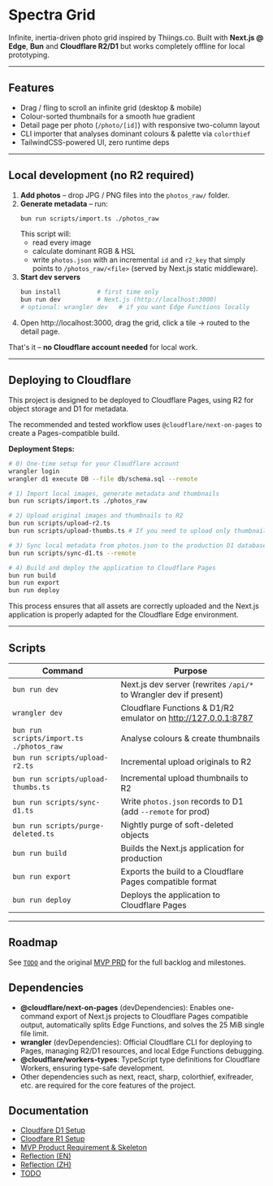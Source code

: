 # Spectra Grid

Infinite, inertia-driven photo grid inspired by Thiings.co.  Built with **Next.js @ Edge**, **Bun** and **Cloudflare R2/D1** but works completely offline for local prototyping.

---

## Features

* Drag / fling to scroll an infinite grid (desktop & mobile)
* Colour-sorted thumbnails for a smooth hue gradient
* Detail page per photo (`/photo/[id]`) with responsive two-column layout
* CLI importer that analyses dominant colours & palette via `colorthief`
* TailwindCSS-powered UI, zero runtime deps

---

## Local development (no R2 required)

1. **Add photos** – drop JPG / PNG files into the `photos_raw/` folder.
2. **Generate metadata** – run:
   ```bash
   bun run scripts/import.ts ./photos_raw
   ```
   This script will:
   * read every image
   * calculate dominant RGB & HSL
   * write `photos.json` with an incremental `id` and `r2_key` that simply points to `/photos_raw/<file>` (served by Next.js static middleware).
3. **Start dev servers**
   ```bash
   bun install          # first time only
   bun run dev          # Next.js (http://localhost:3000)
   # optional: wrangler dev   # if you want Edge Functions locally
   ```
4. Open http://localhost:3000, drag the grid, click a tile → routed to the detail page.

That's it – **no Cloudflare account needed** for local work.

---

## Deploying to Cloudflare

This project is designed to be deployed to Cloudflare Pages, using R2 for object storage and D1 for metadata.

The recommended and tested workflow uses `@cloudflare/next-on-pages` to create a Pages-compatible build.

**Deployment Steps:**

```bash
# 0) One-time setup for your Cloudflare account
wrangler login
wrangler d1 execute DB --file db/schema.sql --remote

# 1) Import local images, generate metadata and thumbnails
bun run scripts/import.ts ./photos_raw

# 2) Upload original images and thumbnails to R2
bun run scripts/upload-r2.ts
bun run scripts/upload-thumbs.ts # If you need to upload only thumbnails

# 3) Sync local metadata from photos.json to the production D1 database
bun run scripts/sync-d1.ts --remote

# 4) Build and deploy the application to Cloudflare Pages
bun run build
bun run export
bun run deploy
```

This process ensures that all assets are correctly uploaded and the Next.js application is properly adapted for the Cloudflare Edge environment.

---

## Scripts

| Command | Purpose |
|---------|---------|
| `bun run dev` | Next.js dev server (rewrites `/api/*` to Wrangler dev if present) |
| `wrangler dev` | Cloudflare Functions & D1/R2 emulator on <http://127.0.0.1:8787> |
| `bun run scripts/import.ts ./photos_raw` | Analyse colours & create thumbnails |
| `bun run scripts/upload-r2.ts` | Incremental upload originals to R2 |
| `bun run scripts/upload-thumbs.ts` | Incremental upload thumbnails to R2 |
| `bun run scripts/sync-d1.ts` | Write `photos.json` records to D1 (add `--remote` for prod) |
| `bun run scripts/purge-deleted.ts` | Nightly purge of soft-deleted objects |
| `bun run build` | Builds the Next.js application for production |
| `bun run export` | Exports the build to a Cloudflare Pages compatible format |
| `bun run deploy` | Deploys the application to Cloudflare Pages |

---

## Roadmap
See [`TODO`](./docs/TODO.md) and the original [MVP PRD](./docs/mvp_photo_grid_prd_and_skeleton.md) for the full backlog and milestones.

## Dependencies

- **@cloudflare/next-on-pages** (devDependencies):
  Enables one-command export of Next.js projects to Cloudflare Pages compatible output, automatically splits Edge Functions, and solves the 25 MiB single file limit.
- **wrangler** (devDependencies):
  Official Cloudflare CLI for deploying to Pages, managing R2/D1 resources, and local Edge Functions debugging.
- **@cloudflare/workers-types**:
  TypeScript type definitions for Cloudflare Workers, ensuring type-safe development.
- Other dependencies such as next, react, sharp, colorthief, exifreader, etc. are required for the core features of the project.

## Documentation

- [Cloudfare D1 Setup](./docs/D1_SETUP.md)
- [Cloodfare R1 Setup](./docs/R1_SETUP.md)
- [MVP Product Requirement & Skeleton](./docs/mvp_photo_grid_prd_and_skeleton.md)
- [Reflection (EN)](./docs/reflection_en.md)
- [Reflection (ZH)](./docs/reflection_zh.md)
- [TODO](./docs/TODO.md) 